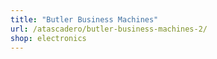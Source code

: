 ```yaml
---
title: "Butler Business Machines"
url: /atascadero/butler-business-machines-2/
shop: electronics
---
```


